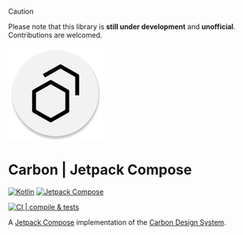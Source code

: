 > [!CAUTION]
> Please note that this library is **still under development** and **unofficial**. Contributions are welcomed.

![Carbon Design System](catalog/src/main/res/mipmap-xxxhdpi/ic_launcher_round.webp)

# Carbon | Jetpack Compose

[![Kotlin](https://img.shields.io/badge/1.9.23-blue?logo=kotlin&logoColor=white&color=7F52FF)](http://kotlinlang.org)
[![Jetpack Compose](https://img.shields.io/badge/1.6.8-green?logo=jetpackcompose&logoColor=white&color=4285F4)](https://developer.android.com/jetpack/compose)

[![CI | compile & tests](https://github.com/gabrieldrn/carbon-compose/actions/workflows/ci-lib-workflow.yml/badge.svg)](https://github.com/gabrieldrn/carbon-compose/actions/workflows/ci-lib-workflow.yml)

A [Jetpack Compose](https://developer.android.com/jetpack/compose) implementation of the [Carbon Design System](https://github.com/carbon-design-system/carbon).

